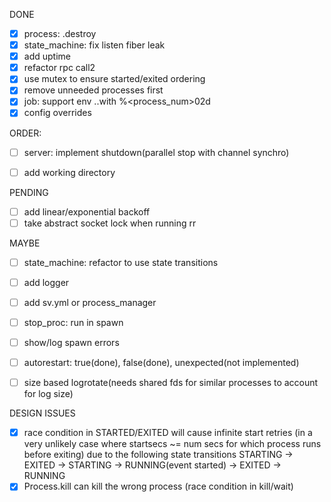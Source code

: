 DONE
- [x] process: .destroy
- [x] state_machine: fix listen fiber leak
- [x] add uptime
- [x] refactor rpc call2
- [x] use mutex to ensure started/exited ordering
- [x] remove unneeded processes first
- [x] job: support env ..with %<process_num>02d
- [x] config overrides

ORDER:
- [ ] server: implement shutdown(parallel stop with channel synchro)
- [ ] add working directory


PENDING
- [ ] add linear/exponential backoff
- [ ] take abstract socket lock when running rr

MAYBE
- [ ] state_machine: refactor to use state transitions
- [ ] add logger
- [ ] add sv.yml or process_manager
- [ ] stop_proc: run in spawn

- [ ] show/log spawn errors
- [ ] autorestart: true(done), false(done), unexpected(not implemented)
- [ ] size based logrotate(needs shared fds for similar processes to account for log size)

DESIGN ISSUES
- [x] race condition in STARTED/EXITED will cause infinite start retries (in a very unlikely case where startsecs ~= num secs for which process runs before exiting)
    due to the following state transitions
    STARTING -> EXITED -> STARTING -> RUNNING(event started) -> EXITED -> RUNNING
- [x] Process.kill can kill the wrong process (race condition in kill/wait)

